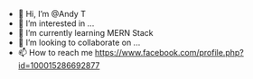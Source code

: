 - 👋 Hi, I’m @Andy T
- 👀 I’m interested in ...
- 🌱 I’m currently learning MERN Stack
- 💞️ I’m looking to collaborate on ...
- 📫 How to reach me https://www.facebook.com/profile.php?id=100015286692877

<!---
0348xxyyzz/0348xxyyzz is a ✨ special ✨ repository because its `README.md` (this file) appears on your GitHub profile.
You can click the Preview link to take a look at your changes.
--->
